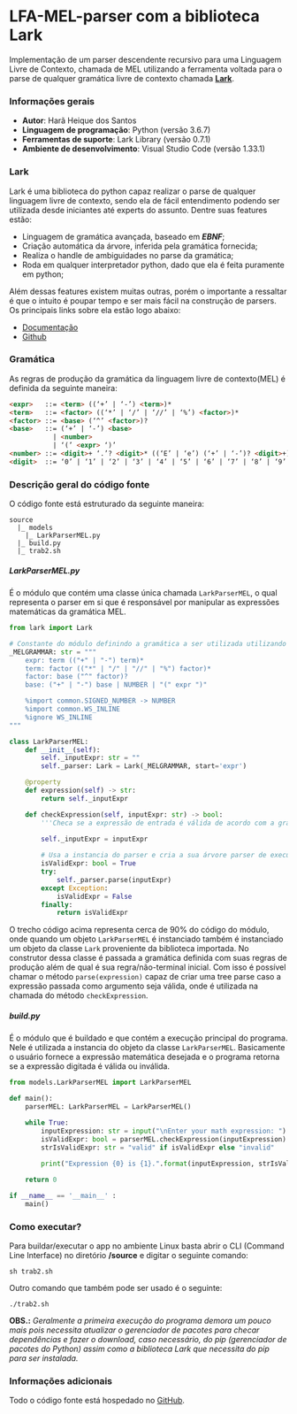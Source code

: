 # LFA-MEL-parser com a biblioteca Lark
Implementação de um parser descendente recursivo para uma Linguagem Livre de Contexto, chamada de MEL utilizando a ferramenta voltada para o parse de qualquer gramática livre de contexto chamada [**Lark**](https://lark-parser.readthedocs.io/en/latest/).

### Informações gerais
- **Autor**: Harã Heique dos Santos
- **Linguagem de programação**: Python (versão 3.6.7)
- **Ferramentas de suporte**: Lark Library (versão 0.7.1)
- **Ambiente de desenvolvimento**: Visual Studio Code (versão 1.33.1)

### Lark
Lark é uma biblioteca do python capaz realizar o parse de qualquer linguagem livre de contexto, sendo ela de fácil entendimento podendo ser utilizada desde iniciantes até experts do assunto. Dentre suas features estão:
- Linguagem de gramática avançada, baseado em ***EBNF***;
- Criação automática da árvore, inferida pela gramática fornecida;
- Realiza o handle de ambiguidades no parse da gramática;
- Roda em qualquer interpretador python, dado que ela é feita puramente em python;

Além dessas features existem muitas outras, porém o importante a ressaltar é que o intuito é poupar tempo e ser mais fácil na construção de parsers. Os principais links sobre ela estão logo abaixo:
- [Documentação](https://lark-parser.readthedocs.io/en/latest/)
- [Github](https://github.com/lark-parser/lark)

### Gramática
As regras de produção da gramática da linguagem livre de contexto(MEL) é definida da seguinte maneira:

```html
<expr>   ::= <term> ((‘+’ | ‘-’) <term>)*
<term>   ::= <factor> ((‘*’ | ‘/’ | ‘//’ | ‘%’) <factor>)*
<factor> ::= <base> (‘^’ <factor>)?
<base>   ::= (‘+’ | ‘-’) <base>
           | <number>
           | ‘(’ <expr> ‘)’
<number> ::= <digit>+ ‘.’? <digit>* ((‘E’ | ‘e’) (‘+’ | ‘-’)? <digit>+)?
<digit>  ::= ‘0’ | ‘1’ | ‘2’ | ‘3’ | ‘4’ | ‘5’ | ‘6’ | ‘7’ | ‘8’ | ‘9’
```

### Descrição geral do código fonte
O código fonte está estruturado da seguinte maneira:

```
source
  |_ models
    |_ LarkParserMEL.py
  |_ build.py
  |_ trab2.sh
```

##### LarkParserMEL.py
É o módulo que contém uma classe única chamada `LarkParserMEL`, o qual representa o parser em si que é responsável por manipular as expressões matemáticas da gramática MEL.

```python
from lark import Lark

# Constante do módulo definindo a gramática a ser utilizada utilizando a sintaxe Lark + EBNF
_MELGRAMMAR: str = """
    expr: term (("+" | "-") term)*
    term: factor (("*" | "/" | "//" | "%") factor)*
    factor: base ("^" factor)?
    base: ("+" | "-") base | NUMBER | "(" expr ")"

    %import common.SIGNED_NUMBER -> NUMBER
    %import common.WS_INLINE
    %ignore WS_INLINE
"""

class LarkParserMEL:
    def __init__(self):
        self._inputExpr: str = ""
        self._parser: Lark = Lark(_MELGRAMMAR, start='expr')

    @property
    def expression(self) -> str:
        return self._inputExpr

    def checkExpression(self, inputExpr: str) -> bool:
        '''Checa se a expressão de entrada é válida de acordo com a gramática MEL definida'''
        
        self._inputExpr = inputExpr

        # Usa a instancia do parser e cria a sua árvore parser de execução
        isValidExpr: bool = True
        try:
            self._parser.parse(inputExpr)
        except Exception:
            isValidExpr = False
        finally:
            return isValidExpr
```
O trecho código acima representa cerca de 90% do código do módulo, onde quando um objeto `LarkParserMEL` é instanciado também é instanciado um objeto da classe `Lark` proveniente da biblioteca importada. No construtor dessa classe é passada a gramática definida com suas regras de produção além de qual é sua regra/não-terminal inicial. Com isso é possível chamar o método `parse(expression)` capaz de criar uma tree parse caso a expressão passada como argumento seja válida, onde é utilizada na chamada do método `checkExpression`.

##### build.py
É o módulo que é buildado e que contém a execução principal do programa. Nele é utilizada a instancia do objeto da classe `LarkParserMEL`. Basicamente o usuário fornece a expressão matemática desejada e o programa retorna se a expressão digitada é válida ou inválida.

```python
from models.LarkParserMEL import LarkParserMEL

def main():
    parserMEL: LarkParserMEL = LarkParserMEL()

    while True:
        inputExpression: str = input("\nEnter your math expression: ")
        isValidExpr: bool = parserMEL.checkExpression(inputExpression)
        strIsValidExpr: str = "valid" if isValidExpr else "invalid"
        
        print("Expression {0} is {1}.".format(inputExpression, strIsValidExpr))

    return 0

if __name__ == '__main__' :
    main()
```

### Como executar?
Para buildar/executar o app no ambiente Linux basta abrir o CLI (Command Line Interface) no diretório __/source__ e digitar o seguinte comando:
    
    sh trab2.sh

Outro comando que também pode ser usado é o seguinte:

    ./trab2.sh

__OBS.:__ *Geralmente a primeira execução do programa demora um pouco mais pois necessita atualizar o gerenciador de pacotes para checar dependências e fazer o download, caso necessário, do pip (gerenciador de pacotes do Python) assim como a biblioteca Lark que necessita do pip para ser instalada.*
    
### Informações adicionais
Todo o código fonte está hospedado no [GitHub](https://github.com/cardepaula/trabalho-final-lfa-DMH).